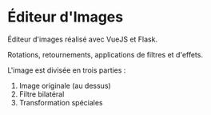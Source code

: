 # Éditeur d'Images

Éditeur d'images réalisé avec VueJS et Flask.

Rotations, retournements, applications de filtres et d'effets.

L'image est divisée en trois parties :

1. Image originale (au dessus)
2. Filtre bilatéral
3. Transformation spéciales
